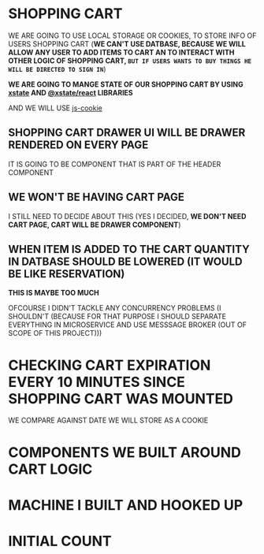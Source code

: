 # SHOPPING CART

WE ARE GOING TO USE LOCAL STORAGE OR COOKIES, TO STORE INFO OF USERS SHOPPING CART (**WE CAN'T USE DATBASE, BECAUSE WE WILL ALLOW ANY USER TO ADD ITEMS TO CART AN TO INTERACT WITH OTHER LOGIC OF SHOPPING CART, `BUT IF USERS WANTS TO BUY THINGS HE WILL BE DIRECTED TO SIGN IN`**)

**WE ARE GOING TO MANGE STATE OF OUR SHOPPING CART BY USING [xstate](https://www.npmjs.com/package/xstate) AND [@xstate/react](https://www.npmjs.com/package/@xstate/react) LIBRARIES**

AND WE WILL USE [js-cookie](https://www.npmjs.com/package/js-cookie)

## SHOPPING CART DRAWER UI WILL BE DRAWER RENDERED ON EVERY PAGE

IT IS GOING TO BE COMPONENT THAT IS PART OF THE HEADER COMPONENT

## WE WON'T BE HAVING CART PAGE

I STILL NEED TO DECIDE ABOUT THIS (YES I DECIDED, **WE DON'T NEED CART PAGE, CART WILL BE DRAWER COMPONENT**)

## WHEN ITEM IS ADDED TO THE CART QUANTITY IN DATBASE SHOULD BE LOWERED (IT WOULD BE LIKE RESERVATION)

**THIS IS MAYBE TOO MUCH**

OFCOURSE I DIDN'T TACKLE ANY CONCURRENCY PROBLEMS (I SHOULDN'T (BECAUSE FOR THAT PURPOSE I SHOULD SEPARATE EVERYTHING IN MICROSERVICE AND USE MESSSAGE BROKER (OUT OF SCOPE OF THIS PROJECT)))

# CHECKING CART EXPIRATION EVERY 10 MINUTES SINCE SHOPPING CART WAS MOUNTED

WE COMPARE AGAINST DATE WE WILL STORE AS A COOKIE

# COMPONENTS WE BUILT AROUND CART LOGIC

# MACHINE I BUILT AND HOOKED UP

# INITIAL COUNT
